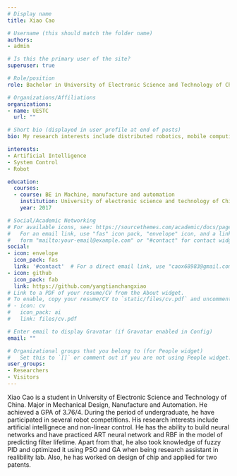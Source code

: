 ```yaml
---
# Display name
title: Xiao Cao

# Username (this should match the folder name)
authors:
- admin

# Is this the primary user of the site?
superuser: true

# Role/position
role: Bachelor in University of Electronic Science and Technology of China

# Organizations/Affiliations
organizations:
- name: UESTC
  url: ""

# Short bio (displayed in user profile at end of posts)
bio: My research interests include distributed robotics, mobile computing and programmable matter.

interests:
- Artificial Intelligence
- System Control
- Robot

education:
  courses:
  - course: BE in Machine, manufacture and automation
    institution: University of electronic science and technology of China
    year: 2017

# Social/Academic Networking
# For available icons, see: https://sourcethemes.com/academic/docs/page-builder/#icons
#   For an email link, use "fas" icon pack, "envelope" icon, and a link in the
#   form "mailto:your-email@example.com" or "#contact" for contact widget.
social:
- icon: envelope
  icon_pack: fas
  link: '#contact'  # For a direct email link, use "caox68983@gmail.com".
- icon: github
  icon_pack: fab
  link: https://github.com/yangtianchangxiao
# Link to a PDF of your resume/CV from the About widget.
# To enable, copy your resume/CV to `static/files/cv.pdf` and uncomment the lines below.
# - icon: cv
#   icon_pack: ai
#   link: files/cv.pdf

# Enter email to display Gravatar (if Gravatar enabled in Config)
email: ""

# Organizational groups that you belong to (for People widget)
#   Set this to `[]` or comment out if you are not using People widget.
user_groups:
- Researchers
- Visitors
---
```


Xiao Cao is a student in University of Electronic Science and Technology of China. Major in Mechanical Design, Nanufacture and Automation. He achieved a GPA of 3.76/4. During the period of undergraduate, he have participated in several robot competitions. His research interests include artificial intellignece and non-linear control. He has the ability to build neural networks and have practiced ART neural network and RBF in the model of predicting filter lifetime. Apart from that, he also took knowledge of fuzzy PID and optimized it using PSO and GA when being research assistant in realibility lab. Also, he has worked on design of chip and applied for two patents.
